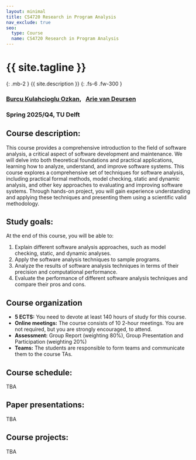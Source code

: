 ```yaml
---
layout: minimal
title: CS4720 Research in Program Analysis
nav_exclude: true
seo:
  type: Course
  name: CS4720 Research in Program Analysis
---
```


# {{ site.tagline }}
{: .mb-2 }
{{ site.description }}
{: .fs-6 .fw-300 }

### [Burcu Kulahcioglu Ozkan](https://burcuku.github.io/home/), &nbsp; [Arie van Deursen](https://avandeursen.com/about/)

### Spring 2025/Q4, TU Delft



## Course description:

This course provides a comprehensive introduction to the field of software analysis, a critical aspect of software development and maintenance. We will delve into both theoretical foundations and practical applications, learning how to analyze, understand, and improve software systems. This course explores a comprehensive set of techniques for software analysis, including practical formal methods, model checking, static and dynamic analysis, and other key approaches to evaluating and improving software systems. Through hands-on project, you will gain experience understanding and applying these techniques and presenting them using a scientific valid methodology.

## Study goals:

At the end of this course, you will be able to:  
1. Explain different software analysis approaches, such as model checking, static, and dynamic analyses.  
2. Apply the software analysis techniques to sample programs.  
3. Analyze the results of software analysis techniques in terms of their precision and computational performance.  
4. Evaluate the performance of different software analysis techniques and compare their pros and cons. 


## Course organization

* **5 ECTS:** You need to devote at least 140 hours of study for this course.  
* **Online meetings:** The course consists of 10 2-hour meetings. You are not required, but you are strongly encouraged, to attend.
* **Assessment:** Group Report (weighting 80%), Group Presentation and Participation (weighting 20%)
* **Teams:** The students are responsible to form teams and communicate them to the course TAs.


## Course schedule:

TBA

## Paper presentations:

TBA
 
## Course projects:
 
TBA
